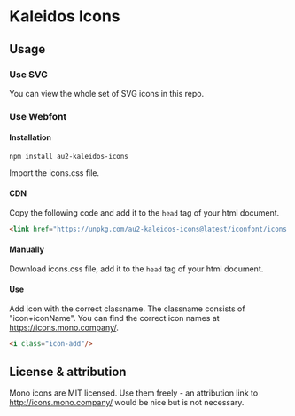 # Kaleidos Icons

## Usage

### Use SVG

You can view the whole set of SVG icons in this repo.

### Use Webfont

#### Installation
```shell
npm install au2-kaleidos-icons
```
Import the icons.css file.

#### CDN
Copy the following code and add it to the `head` tag of your html document.
```html
<link href="https://unpkg.com/au2-kaleidos-icons@latest/iconfont/icons.css" rel="stylesheet">
```

#### Manually
Download icons.css file, add it to the `head` tag of your html document.

#### Use
Add icon with the correct classname. The classname consists of "icon+iconName". You can find the correct icon names at https://icons.mono.company/.

```html
<i class="icon-add"/>
```

## License & attribution  

Mono icons are MIT licensed. Use them freely - an attribution link to http://icons.mono.company/ would be nice but is not necessary.
